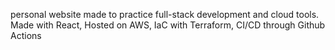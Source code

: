 personal website made to practice full-stack development and cloud tools.
Made with React, Hosted on AWS, IaC with Terraform, CI/CD through Github Actions